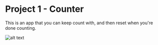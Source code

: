 # Project 1 - Counter
This is an app that you can keep count with, and then reset when you're done counting.

![alt text](http://i.imgur.com/VGjjP2d.gif "Logo Title Text 1")
